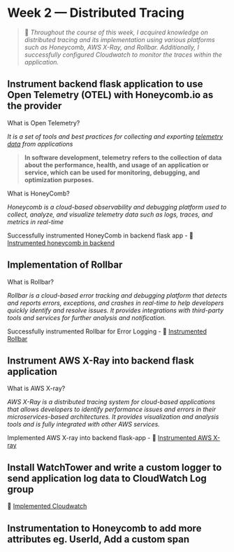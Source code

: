 # Week 2 — Distributed Tracing

> 📝 *Throughout the course of this week, I acquired knowledge on distributed tracing and its implementation using various platforms such as Honeycomb, AWS X-Ray, and Rollbar. Additionally, I successfully configured Cloudwatch to monitor the traces within the application.*

## Instrument backend flask application to use Open Telemetry (OTEL) with Honeycomb.io as the provider

What is Open Telemetry?

*It is a set of tools and best practices for collecting and exporting <ins> telemetry data</ins> from applications*

> **In software development, telemetry refers to the collection of data about the performance, health, and usage of an application or service, which can be used for monitoring, debugging, and optimization purposes.**

What is HoneyComb?

*Honeycomb is a cloud-based observability and debugging platform used to collect, analyze, and visualize telemetry data such as logs, traces, and metrics in real-time*

Successfully instrumented HoneyComb in backend flask app - 🔗 [Instrumented honeycomb in backend](https://github.com/snehpalkaur/aws-bootcamp-cruddur-2023/commit/17f14df7f10d9e01cba3aca8a4379af69a7f7078)


## Implementation of Rollbar

What is Rollbar?

*Rollbar is a cloud-based error tracking and debugging platform that detects and reports errors, exceptions, and crashes in real-time to help developers quickly identify and resolve issues. It provides integrations with third-party tools and services for further analysis and notification.*

Successfully instrumented Rollbar for Error Logging - 🔗 [Instrumented Rollbar](https://github.com/snehpalkaur/aws-bootcamp-cruddur-2023/commit/07171a37ca092070c9fc042491298619d0cfaccf)

## Instrument AWS X-Ray into backend flask application

What is AWS X-ray?

*AWS X-Ray is a distributed tracing system for cloud-based applications that allows developers to identify performance issues and errors in their microservices-based architectures. It provides visualization and analysis tools and is fully integrated with other AWS services.*

Implemented AWS X-ray into backend flask-app - 🔗 [Instrumented AWS X-ray](https://github.com/snehpalkaur/aws-bootcamp-cruddur-2023/commit/214308e4f5300fb53e0458f124eb668d317012c4)

## Install WatchTower and write a custom logger to send application log data to CloudWatch Log group

🔗 [Implemented Cloudwatch](https://github.com/snehpalkaur/aws-bootcamp-cruddur-2023/commit/80a38b6f50ce8d4f707b6630cc1e13b4fdadfb52)


## Instrumentation to Honeycomb to add more attributes eg. UserId, Add a custom span

